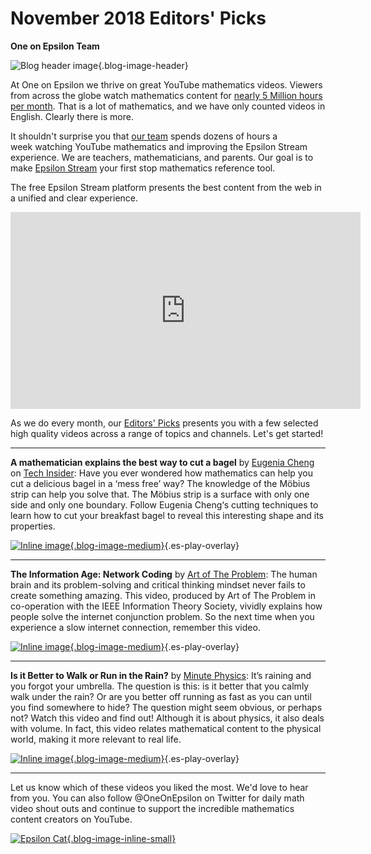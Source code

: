 # November 2018 Editors' Picks

**One on Epsilon Team**

![Blog header image](https://es-app.com/assets/brd23x.jpg){.blog-image-header}

At One on Epsilon we thrive on great YouTube mathematics videos. Viewers from across the globe watch mathematics content for [nearly 5 Million hours per month](https://oneonepsilon.com/epsilonstream/#data-analysis). That is a lot of mathematics, and we have only counted videos in English. Clearly there is more.

It shouldn't surprise you that [our team](https://oneonepsilon.com/epsilonstream/#content-team) spends dozens of hours a week watching YouTube mathematics and improving the Epsilon Stream experience. We are teachers, mathematicians, and parents. Our goal is to make [Epsilon Stream](https://oneonepsilon.com/epsilonstream/) your first stop mathematics reference tool.

The free Epsilon Stream platform presents the best content from the web in a unified and clear experience. 

<center>
<iframe width="560" height="315" src="https://www.youtube.com/embed/7zZhs3nMYKw" frameborder="0" allow="accelerometer; autoplay; encrypted-media; gyroscope; picture-in-picture" allowfullscreen></iframe>
</center>

As we do every month, our [Editors' Picks](https://epsilonstream.com/topic/editorspicks/) presents you with a few selected high quality videos across a range of topics and channels. Let's get started!

--- 

**A mathematician explains the best way to cut a bagel** by [Eugenia Cheng](http://eugeniacheng.com/) on [Tech Insider](https://www.youtube.com/channel/UCVLZmDKeT-mV4H3ToYXIFYg): Have you ever wondered how mathematics can help you cut a delicious bagel in a ‘mess free’ way? The knowledge of the Möbius strip can help you solve that. The Möbius strip is a surface with only one side and only one boundary. Follow Eugenia Cheng‘s cutting techniques to learn how to cut your breakfast bagel to reveal this interesting shape and its properties.



[![Inline image](https://i.ytimg.com/vi/Ktfo8D3cCr0/mqdefault.jpg
){.blog-image-medium}](https://epsilonstream.com/video/d3ccr0){.es-play-overlay}

---
**The Information Age: Network Coding** by [Art of The Problem](https://www.youtube.com/channel/UCotwjyJnb-4KW7bmsOoLfkg): The human brain and its problem-solving and critical thinking mindset never fails to create something amazing. This video, produced by Art of The Problem in co-operation with the IEEE Information Theory Society, vividly explains how people solve the internet conjunction problem. So the next time when you experience a slow internet connection, remember this video.


[![Inline image](https://i.ytimg.com/vi/B0ZcAWEvjCA/mqdefault.jpg
){.blog-image-medium}](https://epsilonstream.com/video/wevjca){.es-play-overlay}

---

**Is it Better to Walk or Run in the Rain?** by [Minute Physics](https://www.youtube.com/channel/UCUHW94eEFW7hkUMVaZz4eDg): It’s raining and you forgot your umbrella. The question is this: is it better that you calmly walk under the rain? Or are you better off running as fast as you can until you find somewhere to hide? The question might seem obvious, or perhaps not? Watch this video and find out! Although it is about physics, it also deals with volume. In fact, this video relates mathematical content to the physical world, making it more relevant to real life.

[![Inline image](https://i.ytimg.com/vi/3MqYE2UuN24/mqdefault.jpg
){.blog-image-medium}](https://epsilonstream.com/video/2uun24){.es-play-overlay}



---

Let us know which of these videos you liked the most. We'd love to hear from you. You can also follow @OneOnEpsilon on Twitter for daily math video shout outs and continue to support the incredible mathematics content creators on YouTube.

[![Epsilon Cat](https://es-app.com/blog-assets/epsilonCat.jpg){.blog-image-inline-small}](https://www.youtube.com/watch?v=7zZhs3nMYKw)
